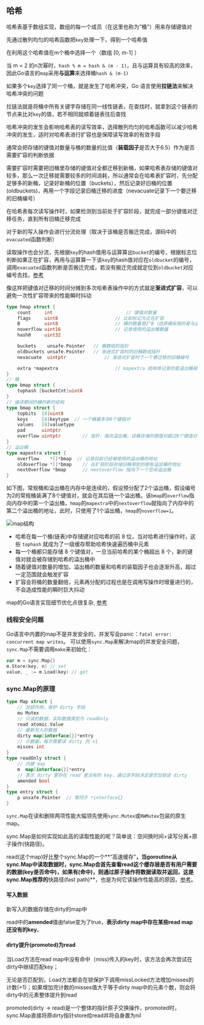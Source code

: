 ## 哈希

哈希表基于数组实现，数组的每一个成员（在这里也称为"桶"）用来存储键值对

先通过散列均匀的哈希函数把`key`处理一下，得到一个哈希值

在利用这个哈希值在m个桶中选择一个（数组 [0, m-1] ）

当 m = 2 的n次幂时，`hash % m = hash & (m - 1)`，且与运算具有较高的效率，因此Go语言的`map`采用**与运算**来选择桶`hash & (m-1) `

如果多个`key`选择了同一个桶，就是发生了哈希冲突，Go 语言使用**拉链法**来解决哈希冲突的问题

拉链法就是将桶中所有关键字存储在同一线性链表，在查找时，就拿到这个链表的节点来比对`key`的值，若不相同就顺着链表往后查找

哈希冲突的发生会影响哈希表的读写效率，选择散列均匀的哈希函数可以减少哈希冲突的发生，适时对哈希表进行扩容也是保障读写效率的有效手段

通常会把存储的键值对数量与桶的数量的比值（**装载因子**是否大于6.5）作为是否需要扩容的判断依据

需要扩容时需要把旧桶里存储的键值对全都迁移到新桶，如果哈希表存储的键值对较多，那么一次迁移就需要较多的时间消耗，所以通常会在哈希表扩容时，先分配足够多的新桶，记录好新桶的位置（buckets），然后记录好旧桶的位置(oldbuckets)，再用一个字段记录旧桶迁移的进度（nevacuate记录下一个要迁移的旧桶编号）

在哈希表每次读写操作时，如果检测到当前处于扩容阶段，就完成一部分键值对迁移任务，直到所有旧桶迁移完成

对于新的写入操作会进行分流处理（取决于该桶是否搬迁完成，源码中的`evacuated`函数判断）

读取操作也会分流，先根据`key`的hash值用与运算算出`bucket`的编号，根据标志位判断如果正在扩容，再用与运算算一下该`key`的hash值对应在`oldbucket`的编号，调用`evacuated`函数判断是否搬迁完成，若没有搬迁完成就定位到`oldbucket`对应编号去找，[参考](https://zhuanlan.zhihu.com/p/66676224)

像这样把键值对迁移的时间分摊到多次哈希表操作中的方式就是**渐进式扩容**，可以避免一次性扩容带来的性能瞬时抖动

```go
type hmap struct {
	count     int							// 键值对数量
	flags     uint8						// 比如标记为正在扩容
	B         uint8						// 桶的数量是2^B（选择桶采用的是与运算的方法）
	noverflow uint16					// 记录使用的溢出桶数量
	hash0     uint32

	buckets    unsafe.Pointer	// 桶数组的指针
	oldbuckets unsafe.Pointer	// 渐进式扩容时的旧桶数组指针
	nevacuate  uintptr				// 渐进式扩容时下一个要迁移的旧桶编号

	extra *mapextra						// mapextra 结构体记录的是溢出桶相关的信息
}
// 桶
type bmap struct {
    tophash [bucketCnt]uint8
}
// 编译期间的桶的新的结构
type bmap struct {
    topbits  [8]uint8
    keys     [8]keytype  // 一个桶最多存8个键值对
    values   [8]valuetype
    pad      uintptr
    overflow uintptr		// 指针，指向溢出桶，该桶存储的键值对超过8个键值对时使用，可以减少扩容次数
}
// 溢出桶
type mapextra struct {
	overflow    *[]*bmap  // 记录目前已经被使用的溢出桶的地址
	oldoverflow *[]*bmap	// 在扩容阶段存储旧桶用到的那些溢出桶的地址
	nextOverflow *bmap		// nextoverflow 指向下一个空闲溢出桶
}
```

如下图，常规桶和溢出桶在内存中是连续的，假设预分配了2个溢出桶，假设编号为2的常规桶装满了8个键值对，就会在其后链一个溢出桶，该`bmap`的`overflow`指向内存中的第一个溢出桶，`hmap`的`mapextra`中的`nextoverflow`就指向了内存中的第二个溢出桶的地址，此时，只使用了1个溢出桶，`hmap`的`noverflow=1`。

![map结构](../src/golang/map_struct.png)

* 哈希在每一个桶(链表)中存储键对应哈希的前 8 位，当对哈希进行操作时，这些 `tophash` 就成为了一级缓存帮助哈希快速遍历桶中元素
* 每一个桶都只能存储 8 个键值对，一旦当前哈希的某个桶超出 8 个，新的键值对就会被存储到哈希的溢出桶中
* 随着键值对数量的增加，溢出桶的数量和哈希的装载因子也会逐渐升高，超过一定范围就会触发扩容
* 扩容会将桶的数量翻倍，元素再分配的过程也是在调用写操作时增量进行的，不会造成性能的瞬时巨大抖动

map的Go语言实现细节优化点很复杂, [参考](https://draveness.me/golang/docs/part2-foundation/ch03-datastructure/golang-hashmap/)

### 线程安全问题

Go语言中内置的map不是并发安全的，并发写会panic：`fatal error: concurrent map writes`。
可以使用`sync.Map`来解决map的并发安全问题，`sync.Map`不需要调用`make`来初始化：

```go
var m = sync.Map{}
m.Store(key, n)	// set
value, _ := m.Load(key) // get
```

### sync.Map的原理

```go
type Map struct {
    // 加锁作用，保护 dirty 字段
    mu Mutex
    // 只读的数据，实际数据类型为 readOnly
    read atomic.Value
    // 最新写入的数据
    dirty map[interface{}]*entry
    // 计数器，每次需要读 dirty 则 +1
    misses int
}
type readOnly struct {
    // 内建 map
    m  map[interface{}]*entry
    // 表示 dirty 里存在 read 里没有的 key，通过该字段决定是否加锁读 dirty
    amended bool
}
type entry struct {
    p unsafe.Pointer  // 等同于 *interface{}
}
```

`sync.Map`在读和删除两项性能大幅领先使用`sync.Mutex`或`RWMutex`包装的原生map。

sync.Map是如何实现如此高的读取性能的呢？简单说：空间换时间+读写分离+原子操作(快路径)。

read(这个map)好比整个sync.Map的一个**“高速缓存”**，当goroutine从sync.Map中读取数据时，sync.Map会首先查看read这个缓存层是否有用户需要的数据(key是否命中)，如果有(命中)，则通过原子操作将数据读取并返回，这是sync.Map推荐的**快路径(fast path)**，也是为何它读操作性能高的原因，[参考](https://tonybai.com/2020/11/10/understand-sync-map-inside-through-examples/)。

#### 写入数据

新写入的数据存储在dirty的map中

read中的**amended**值由false变为了true，**表示dirty map中存在某些read map还没有的key**。

#### dirty提升(promoted)为read

当Load方法在read map中没有命中（miss)传入的key时，该方法会再次尝试在dirty中继续匹配key；

无论是否匹配到，Load方法都会在锁保护下调用missLocked方法增加misses的计数(+1)；如果增加完计数的misses值大于等于dirty map中的元素个数，则会将dirty中的元素整体提升到read

promoted(dirty -> read)是一个整体的指针原子交换操作，promoted时，sync.Map直接将原dirty指针store给read并将自身置为nil




